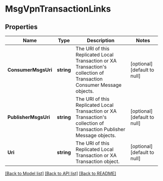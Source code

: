 # MsgVpnTransactionLinks

## Properties
Name | Type | Description | Notes
------------ | ------------- | ------------- | -------------
**ConsumerMsgsUri** | **string** | The URI of this Replicated Local Transaction or XA Transaction&#x27;s collection of Transaction Consumer Message objects. | [optional] [default to null]
**PublisherMsgsUri** | **string** | The URI of this Replicated Local Transaction or XA Transaction&#x27;s collection of Transaction Publisher Message objects. | [optional] [default to null]
**Uri** | **string** | The URI of this Replicated Local Transaction or XA Transaction object. | [optional] [default to null]

[[Back to Model list]](../README.md#documentation-for-models) [[Back to API list]](../README.md#documentation-for-api-endpoints) [[Back to README]](../README.md)


